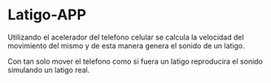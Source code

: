 # Latigo-APP

Utilizando el acelerador del telefono celular se calcula la velocidad del movimiento del mismo y de esta manera genera el sonido de un latigo. 

Con tan solo mover el telefono como si fuera un latigo reproducira el sonido simulando un latigo real.

